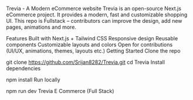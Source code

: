 Trevia - A Modern eCommerce website
Trevia is an open-source Next.js eCommerce project.
It provides a modern, fast and customizable shopping UI.
This repo is Fullstack – contributors can improve the design, add new pages, animations and more.

Features
Built with Next.js + Tailwind CSS
Responsive design
Reusable components
Customizable layouts and colors
Open for contributions (UI/UX, animations, themes, layouts etc.)
Getting Started
Clone the repo

git clone https://github.com/Srijan8282/Trevia.git
cd Trevia
Install dependencies

npm install
Run locally

npm run dev
Trevia
E Commerce (Full Stack)
